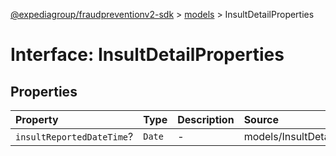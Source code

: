 [@expediagroup/fraudpreventionv2-sdk](../../index.md) > [models](../index.md) > InsultDetailProperties

# Interface: InsultDetailProperties

## Properties

| Property | Type | Description | Source |
| :------ | :------ | :------ | :------ |
| `insultReportedDateTime`? | `Date` | - | models/InsultDetail.ts:40 |
